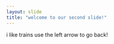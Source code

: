 ```yaml
---
layout: slide
title: "welcome to our second slide!"
---
```

i like trains
use the left arrow to go back!

